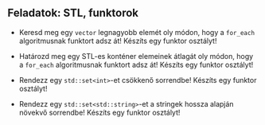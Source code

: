 Feladatok: STL, funktorok
-------------------------

- Keresd meg egy `vector` legnagyobb elemét oly módon, hogy a `for_each`
algoritmusnak funktort adsz át! Készíts egy funktor osztályt!

- Határozd meg egy STL-es konténer elemeinek átlagát oly módon, hogy a
`for_each` algoritmusnak funktort adsz át! Készíts egy funktor osztályt!

- Rendezz egy `std::set<int>`-et csökkenő sorrendbe! Készíts egy funktor
osztályt!

- Rendezz egy `std::set<std::string>`-et a stringek hossza alapján növekvő
sorrendbe! Készíts egy funktor osztályt!
